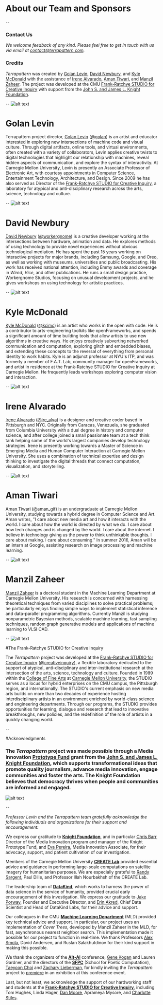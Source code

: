 # About our Team and Sponsors

-- 

### Contact Us

*We welcome feedback of any kind. Please feel free to get in touch with us via email at [contact@terrapattern.com](mailto:contact@terrapattern.com).*

### Credits

*Terrapattern* was created by [Golan Levin](http://flong.com/), [David Newbury](http://www.workergnome.com/), and [Kyle McDonald](http://kylemcdonald.net/) with the assistance of [Irene Alvarado](http://www.irenealvarado.com/), [Aman Tiwari](http://amantiwari.com/), and [Manzil Zaheer](http://manzil.ml/). The project was developed at the CMU [Frank-Ratchye STUDIO for Creative Inquiry](http://studioforcreativeinquiry.org/) with support from the [John S. and James L. Knight Foundation](http://www.knightfoundation.org/).

-- 
![alt text](images/golan_levin.jpg)

# Golan Levin

Terrapattern project director, [Golan Levin](http://flong.com/) ([@golan](https://twitter.com/golan)) is an artist and educator interested in exploring new intersections of machine code and visual culture. Through digital artifacts, online tools, and virtual environments, often created with a variety of collaborators, Levin applies creative twists to digital technologies that highlight our relationship with machines, reveal hidden aspects of communication, and explore the syntax of interactivity. At Carnegie Mellon University, Levin is presently an Associate Professor of Electronic Art, with courtesy appointments in Computer Science, Entertainment Technology, Architecture, and Design. Since 2009 he has also served as Director of the [Frank-Ratchye STUDIO for Creative Inquiry](http://studioforcreativeinquiry.org), a laboratory for atypical and anti-disciplinary research across the arts, science, technology and culture.

--
![alt text](images/david_newbury.jpg)

# David Newbury

[David Newbury](http://www.workergnome.com/) ([@workergnome](https://twitter.com/workergnome)) is a creative developer working at the intersections between hardware, animation and data. He explores methods of using technology to provide novel experiences without obvious technological mediation. He has spent the past 15 years working on interactive projects for major brands, including Samsung, Google, and Oreo, as well as working with museums, universities and public broadcasting. His work has received national attention, including Emmy awards and coverage in *Wired*, *Vice*, and other publications. He runs a small design practice, Workergnome Studios, focusing on unusual development projects, and he gives workshops on using technology for artistic practices.

--
![alt text](images/kyle_mcdonald.jpg)

# Kyle McDonald

[Kyle McDonald](http://kylemcdonald.net/) ([@kcimc](https://twitter.com/kcimc)) is an artist who works in the open with code. He is a contributor to arts-engineering toolkits like openFrameworks, and spends a significant amount of time building tools that allow artists to use new algorithms in creative ways. He enjoys creatively subverting networked communication and computation, exploring glitch and embedded biases, and extending these concepts to the reversal of everything from personal identity to work habits. Kyle is an adjunct professor at NYU's ITP, and was formerly a member of F.A.T. Lab, community manager for openFrameworks, and artist in residence at the Frank-Ratchye STUDIO for Creative Inquiry at Carnegie Mellon. He frequently leads workshops exploring computer vision and interaction.

-- 
![alt text](images/irene_alvarado.jpg)

# Irene Alvarado

[Irene Alvarado](http://www.irenealvarado.com/) ([@ire_alva](https://twitter.com/ire_alva)) is a designer and creative coder based in Pittsburgh and NYC. Originally from Caracas, Venezuela, she graduated from Columbia University with a dual degree in history and computer science, and after college joined a small passionate team at a tech think tank helping some of the world's largest companies develop technology strategies. Irene is presently working towards a Master of Science in Emerging Media and Human Computer Interaction at Carnegie Mellon University. She uses a combination of technical expertise and design thinking to investigate the digital threads that connect computation, visualization, and storytelling.

--
![alt text](images/aman_tiwari.jpg)

# Aman Tiwari

[Aman Tiwari](http://amantiwari.com/) ([@aman_gif](https://twitter.com/aman_gif)) is an undergraduate at Carnegie Mellon University, studying towards a hybrid degree in Computer Science and Art. Aman writes, "I care about new media art and how it interacts with the world. I care about how the world is directed by what we do. I care about how tech changes and is changed by the world. I care about the internet. I believe in technology giving us the power to think unthinkable thoughts. I care about making. I care about consuming." In summer 2016, Aman will be an intern at Google, assisting research on image processing and machine learning. 

--
![alt text](images/manzil_zaheer.jpg)

# Manzil Zaheer 

[Manzil Zaheer](http://manzil.ml/) is a doctoral student in the Machine Learning Department at Carnegie Mellon University. His research is concerned with harnessing theoretical techniques from varied disciplines to solve practical problems; he particularly enjoys finding simple ways to implement statistical inference and data-parallel programming algorithms. Currently Manzil is studying nonparametric Bayesian methods, scalable machine learning, fast sampling techniques, random graph generative models and applications of machine learning to VLSI CAD.

--
![alt text](images/studio_for_creative_inquiry.png)

#The Frank-Ratchye STUDIO for Creative Inquiry

The *Terrapattern* project was developed at the [Frank-Ratchye STUDIO for Creative Inquiry](http://studioforcreativeinquiry.org/) ([@creativeinquiry](twitter.com/creativeinquiry)), a flexible laboratory dedicated to the support of atypical, anti-disciplinary and inter-institutional research at the intersection of the arts, science, technology and culture. Founded in 1989 within the [College of Fine Arts](http://www.cfa.cmu.edu/) at [Carnegie Mellon University](http://www.cmu.edu/), the STUDIO serves as a locus for hybrid enterprises on the CMU campus, the Pittsburgh region, and internationally. The STUDIO's current emphasis on new media arts builds on more than two decades of experience hosting interdisciplinary artists in an environment enriched by world-class science and engineering departments. Through our programs, the STUDIO provides opportunities for learning, dialogue and research that lead to innovative breakthroughs, new policies, and the redefinition of the role of artists in a quickly changing world.

-- 

#Acknowledgments 

### The *Terrapattern* project was made possible through a Media Innovation [Prototype Fund](http://www.knightfoundation.org/grants/201551228/) grant from the [John S. and James L. Knight Foundation](http://www.knightfoundation.org/), which supports transformational ideas that promote quality journalism, advance media innovation, engage communities and foster the arts. The Knight Foundation believes that democracy thrives when people and communities are informed and engaged.

![alt text](images/knight-logo-blue.png)

--

*Professor Levin and the Terrapattern team gratefully acknowledge the following individuals and organizations for their support and encouragement:*

We express our gratitude to [**Knight Foundation**](http://www.knightfoundation.org/), and in particular [Chris Barr](http://www.knightfoundation.org/staff/chris-barr/), Director of the Media Innovation program and manager of the Knight Prototype Fund, and [Eva Pereira](http://www.knightfoundation.org/staff/eva-pereira/), Media Innovation Associate, for their advocacy, support, and patient cultivation of our investigation.

Members of the Carnegie Mellon University [**CREATE Lab**](http://cmucreatelab.org/) provided essential advice and guidance in performing large-scale computations on satellite imagery for humanitarian purposes. We are especially grateful to [Randy Sargent](http://www.ri.cmu.edu/person.html?type=newsmedia&person_id=2434), Paul Dille, and Professor Illah Nourbakhsh of the CREATE Lab. 

The leadership team of [**DataKind**](http://www.datakind.org/), which works to harness the power of data science in the service of humanity, provided crucial early encouragement of this investigation. We express our gratitude to [Jake Porway](http://www.datakind.org/our-team), Founder and Executive Director, and [Erin Akred](http://www.datakind.org/our-team), Chief Data Scientist and Head of DataKind Labs, for their advice and support. 

Our colleagues in the CMU [**Machine Learning Department**](http://www.ml.cmu.edu/) (MLD) provided key technical advice and support. In particular, our project uses an implementation of *Cover Trees*, developed by Manzil Zaheer in the MLD, for fast, asynchronous nearest neighbor search. This implementation made it possible for our project to function in real-time. We thank Professors [Alex Smola](http://alex.smola.org/), David Andersen, and Ruslan Salakhutdinov for their kind support in making this possible.

We thank the organizers of the [**Alt-AI**](http://alt-ai.net/) conference, [Gene Kogan](http://www.genekogan.com/) and Lauren Gardner, and the directors of the [**SFPC**](http://sfpc.io/) (School for Poetic Computation), [Taeyoon Choi](http://sfpc.io/people/taeyoon-choi/) and [Zachary Lieberman](http://sfpc.io/people/zach-lieberman/), for kindly inviting the *Terrapattern* project to [premiere](http://alt-ai.net/#exhibition) in an exhibition at this conference event. 

Last, but not least, we acknowledge the support of our hardworking staff and students at the [**Frank-Ratchye STUDIO for Creative Inquiry**](studioforcreativeinquiry.org), including Tom Hughes, Linda Hager, [Dan Moore](makeitdoathing.com), Aprameya Mysore, and [Charlotte Stiles](http://charlottestiles.com/).
